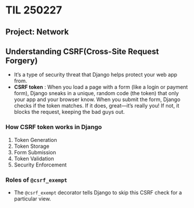 # TIL 250227

## Project: Network

## Understanding CSRF(Cross-Site Request Forgery)

- It’s a type of security threat that Django helps protect your web app from.
- **CSRF token** : When you load a page with a form (like a login or payment form), Django sneaks in a unique, random code (the token) that only your app and your browser know. When you submit the form, Django checks if the token matches. If it does, great—it’s really you! If not, it blocks the request, keeping the bad guys out.

### How CSRF token works in Django

1. Token Generation
2. Token Storage
3. Form Submission
4. Token Validation
5. Security Enforcement

### Roles of `@csrf_exempt`

- The `@csrf_exempt` decorator tells Django to skip this CSRF check for a particular view.